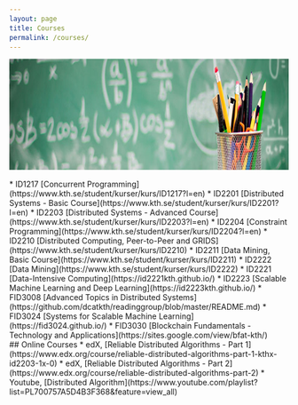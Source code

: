 ```yaml
---
layout: page
title: Courses
permalink: /courses/
---
```


<center><img src="/images/teaching.jpg" width="1000" height="200" align="center"></center>

<br>
* ID1217 [Concurrent Programming](https://www.kth.se/student/kurser/kurs/ID1217?l=en)
* ID2201 [Distributed Systems - Basic Course](https://www.kth.se/student/kurser/kurs/ID2201?l=en)
* ID2203 [Distributed Systems - Advanced Course](https://www.kth.se/student/kurser/kurs/ID2203?l=en)
* ID2204 [Constraint Programming](https://www.kth.se/student/kurser/kurs/ID2204?l=en)
* ID2210 [Distributed Computing, Peer-to-Peer and GRIDS](https://www.kth.se/student/kurser/kurs/ID2210)
* ID2211 [Data Mining, Basic Course](https://www.kth.se/student/kurser/kurs/ID2211)
* ID2222 [Data Mining](https://www.kth.se/student/kurser/kurs/ID2222)
* ID2221 [Data-Intensive Computing](https://id2221kth.github.io/)
* ID2223 [Scalable Machine Learning and Deep Learning](https://id2223kth.github.io/)
* FID3008 [Advanced Topics in Distributed Systems](https://github.com/dcatkth/readinggroup/blob/master/README.md)
* FID3024 [Systems for Scalable Machine Learning](https://fid3024.github.io/)
* FID3030 [Blockchain Fundamentals - Technology and Applications](https://sites.google.com/view/bfat-kth/)

<br>
## Online Courses
* edX, [Reliable Distributed Algorithms - Part 1](https://www.edx.org/course/reliable-distributed-algorithms-part-1-kthx-id2203-1x-0)
* edX, [Reliable Distributed Algorithms - Part 2](https://www.edx.org/course/reliable-distributed-algorithms-part-2)
* Youtube, [Distributed Algorithm](https://www.youtube.com/playlist?list=PL700757A5D4B3F368&feature=view_all)




